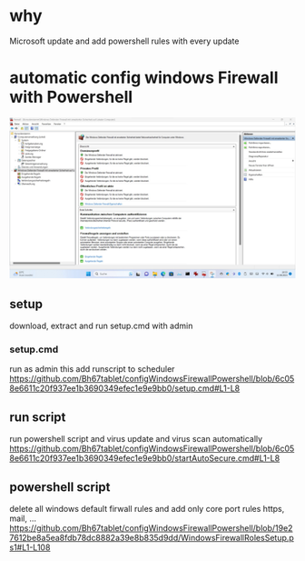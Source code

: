 # why
Microsoft update and add powershell rules with every update

# automatic config windows Firewall with Powershell
![Firewall Profile ](FirewallProfile.jpg)
## setup 
download, extract and run setup.cmd with admin

### setup.cmd
run as admin
this add runscript to scheduler
https://github.com/Bh67tablet/configWindowsFirewallPowershell/blob/6c058e6611c20f937ee1b3690349efec1e9e9bb0/setup.cmd#L1-L8

## run script
run powershell script and virus update and virus scan automatically
https://github.com/Bh67tablet/configWindowsFirewallPowershell/blob/6c058e6611c20f937ee1b3690349efec1e9e9bb0/startAutoSecure.cmd#L1-L8

## powershell script
delete all windows default firwall rules and add only core port rules https, mail, ...
https://github.com/Bh67tablet/configWindowsFirewallPowershell/blob/19e27612be8a5ea8fdb78dc8882a39e8b835d9dd/WindowsFirewallRolesSetup.ps1#L1-L108
